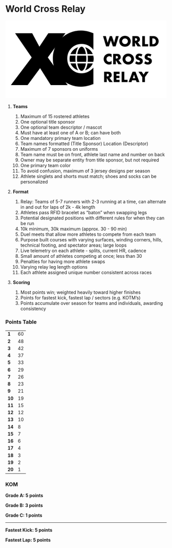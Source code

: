 # World Cross Relay

![full-logo](./assets/logo-full-cropped.png)

1. **Teams**
    1. Maximum of 15 rostered athletes
    2. One optional title sponsor
    3. One optional team descriptor / mascot
    4. Must have at least one of A or B; can have both
    5. One mandatory primary team location
    6. Team names formatted (Title Sponsor) Location (Descriptor)
    7. Maximum of 7 sponsors on uniforms
    8. Team name must be on front, athlete last name and number on back
    9. Owner may be separate entity from title sponsor, but not required
    10. One primary team color
    11. To avoid confusion, maximum of 3 jersey designs per season
    12. Athlete singlets and shorts must match; shoes and socks can be personalized
2. **Format**
    1. Relay: Teams of 5-7 runners with 2-3 running at a time, can alternate in and out for laps of 2k - 4k length
    2. Athletes pass RFID bracelet as “baton” when swapping legs
    3. Potential designated positions with different rules for when they can be run
    4. 10k minimum, 30k maximum (approx. 30 - 90 min)
    5. Duel meets that allow more athletes to compete from each team
    6. Purpose built courses with varying surfaces, winding corners, hills, technical footing, and spectator areas; large loops
    7. Live telemetry on each athlete - splits, current HR, cadence
    8. Small amount of athletes competing at once; less than 30
    9. Penalties for having more athlete swaps
    10. Varying relay leg length options
    11. Each athlete assigned unique number consistent across races


3. **Scoring**
    1. Most points win; weighted heavily toward higher finishes
    2. Points for fastest kick, fastest lap / sectors (e.g. KOTM’s)
    3. Points accumulate over season for teams and individuals, awarding consistency


### Points Table

<table>
  <tr>
   <td><strong>1</strong>
   </td>
   <td>60
   </td>
  </tr>
  <tr>
   <td><strong>2</strong>
   </td>
   <td>48
   </td>
  </tr>
  <tr>
   <td><strong>3</strong>
   </td>
   <td>42
   </td>
  </tr>
  <tr>
   <td><strong>4</strong>
   </td>
   <td>37
   </td>
  </tr>
  <tr>
   <td><strong>5</strong>
   </td>
   <td>33
   </td>
  </tr>
  <tr>
   <td><strong>6</strong>
   </td>
   <td>29
   </td>
  </tr>
  <tr>
   <td><strong>7</strong>
   </td>
   <td>26
   </td>
  </tr>
  <tr>
   <td><strong>8</strong>
   </td>
   <td>23
   </td>
  </tr>
  <tr>
   <td><strong>9</strong>
   </td>
   <td>21
   </td>
  </tr>
  <tr>
   <td><strong>10</strong>
   </td>
   <td>19
   </td>
  </tr>
  <tr>
   <td><strong>11</strong>
   </td>
   <td>15
   </td>
  </tr>
  <tr>
   <td><strong>12</strong>
   </td>
   <td>12
   </td>
  </tr>
  <tr>
   <td><strong>13</strong>
   </td>
   <td>10
   </td>
  </tr>
  <tr>
   <td><strong>14</strong>
   </td>
   <td>8
   </td>
  </tr>
  <tr>
   <td><strong>15</strong>
   </td>
   <td>7
   </td>
  </tr>
  <tr>
   <td><strong>16</strong>
   </td>
   <td>6
   </td>
  </tr>
  <tr>
   <td><strong>17</strong>
   </td>
   <td>4
   </td>
  </tr>
  <tr>
   <td><strong>18</strong>
   </td>
   <td>3
   </td>
  </tr>
  <tr>
   <td><strong>19</strong>
   </td>
   <td>2
   </td>
  </tr>
  <tr>
   <td><strong>20</strong>
   </td>
   <td>1
   </td>
  </tr>
</table>


### KOM

**Grade A: 5 points**

**Grade B: 3 points**

**Grade C: 1 points**

---
**Fastest Kick: 5 points**

**Fastest Lap: 5 points**
